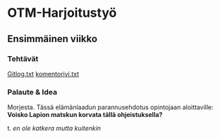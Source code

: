 
# OTM-Harjoitustyö

## Ensimmäinen viikko

### Tehtävät
[Gitlog.txt](https://github.com/Granigan/otm-harjoitustyo/blob/master/laskarit/viikko1/gitlog.txt)
[komentorivi.txt](https://github.com/Granigan/otm-harjoitustyo/blob/master/laskarit/viikko1/komentorivi.txt)

### Palaute & Idea
Morjesta. Tässä elämänlaadun parannusehdotus opintojaan aloittaville:
**Voisko Lapion matskun korvata tällä ohjeistuksella?**

t. *en ole katkera mutta kuitenkin*



